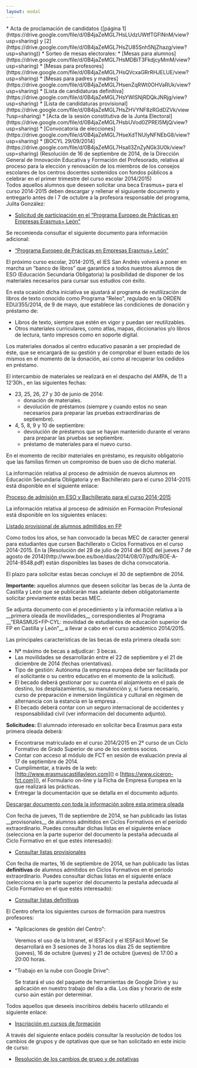 ```yaml
---
layout: modal
---
```





<div id="eleccionesConsejoEscolar-2014" markdown="1">
* Acta de proclamación de candidatos ([página 1](https://drive.google.com/file/d/0B4jaZeMGL7HsLUdzUWtfTGFlNnM/view?usp=sharing) y [2](https://drive.google.com/file/d/0B4jaZeMGL7HsZU85Snh5NjZhazg/view?usp=sharing))
* Sorteo de mesas electorales:
  * [Mesas para alumnos](https://drive.google.com/file/d/0B4jaZeMGL7HsMDBiT3FkdjcyMmM/view?usp=sharing)
  * [Mesas para profesores](https://drive.google.com/file/d/0B4jaZeMGL7HsQVcxaGRrRHJELUE/view?usp=sharing)
  * [Mesas para padres y madres](https://drive.google.com/file/d/0B4jaZeMGL7HsenZqRWt0OHVaRUk/view?usp=sharing)
* [Lista de candidaturas definitiva](https://drive.google.com/file/d/0B4jaZeMGL7HsYWlSNjRDQkJNRjg/view?usp=sharing)
* [Lista de candidaturas provisional](https://drive.google.com/file/d/0B4jaZeMGL7HsZHVYNF8zRGdDZVk/view?usp=sharing)
* [Acta de la sesión constitutiva de la Junta Electoral](https://drive.google.com/file/d/0B4jaZeMGL7HsbUVod0ZPREl5MjQ/view?usp=sharing)
* [Convocatoria de elecciones](https://drive.google.com/file/d/0B4jaZeMGL7HseXdTNUIyNFNEbG8/view?usp=sharing)
* [BOCYL 29/09/2014](https://drive.google.com/file/d/0B4jaZeMGL7Hsall3ZnZyNGk3U0k/view?usp=sharing) (Resolución de 16 de septiembre de 2014, de la Dirección General de Innovación Educativa y Formación del Profesorado, relativa al proceso para la elección y renovación de los miembros de los consejos escolares de los centros docentes sostenidos con fondos públicos a celebrar en el primer trimestre del curso escolar 2014/2015)
</div>



<div id="erasmusSolicitud-2014" markdown="1">
Todos aquellos alumnos que deseen solicitar una beca Erasmus+ para el curso 2014-2015 deben descargar y rellenar el siguiuente documento y entregarlo antes de l 7 de octubre a la profesora responsable del programa, Julita González:

* [Solicitud de participación en el “Programa Europeo de Prácticas en Empresas Erasmus+ León"](https://drive.google.com/file/d/0B4jaZeMGL7HsS2Q3dEpNZDFMMnZjdGt4NTlwTUdubzFCZHJz/view?usp=sharing)

Se recomienda consultar el siguiente documento para información adicional:

* [“Programa Europeo de Prácticas en Empresas Erasmus+ León"](https://drive.google.com/file/d/0B4jaZeMGL7HsLUNwQzVzb1lERks4VXlLWWtzR1Y2R3Q0NEFN/view?usp=sharing)
</div>




<div id="releo-2014" markdown="1">
El próximo curso escolar, 2014-2015, el IES San Andrés volverá a poner en marcha un “banco de libros” que garantice a todos nuestros alumnos de ESO (Educación Secundaria Obligatoria) la posibilidad de disponer de los materiales necesarios para cursar sus estudios con éxito.

En esta ocasión dicha iniciativa se ajustará al programa de reutilización de libros de texto conocido como Programa "Releo", regulado en la ORDEN EDU/355/2014, de 9 de mayo, que establece las condiciones de donación y préstamo de:

* Libros de texto, siempre que estén en vigor y puedan ser reutilizables.
* Otros materiales curriculares, como atlas, mapas, diccionarios y/o libros de lectura, tanto impresos como en soporte digital.

Los materiales donados al centro educativo pasarán a ser propiedad de éste, que se encargará de su gestión y de comprobar el buen estado de los mismos en el momento de la donación, así como al recuperar los cedidos en préstamo.

El intercambio de materiales se realizará en el despacho del AMPA, de 11 a 12’30h., en las siguientes fechas:

* 23, 25, 26, 27 y 30 de junio de 2014:
  * donación de materiales.
  * devolución de préstamos (siempre y cuando estos no sean necesarios para preparar las pruebas extraordinarias de septiembre).
* 4, 5, 8, 9 y 10 de septiembre:
  * devolución de préstamos que se hayan mantenido durante el verano para preparar las pruebas se septiembre.
  * préstamo de materiales para el nuevo curso.

En el momento de recibir materiales en préstamo, es requisito obligatorio que las familias firmen un compromiso de buen uso de dicho material.
</div>




<div id="admision-2014" markdown="1">
La información relativa al proceso de admisión de nuevos alumnos en Educación Secundaria Obligatoria y en Bachillerato para el curso 2014-2015 está disponible en el siguiente enlace:

[Proceso de admisión en ESO y Bachillerato para el curso 2014-2015](/paginas/general/admision20142015/)

La información relativa al proceso de admisión en Formación Profesional está disponible en los siguientes enlaces:

[Listado provisional de alumnos admitidos en FP](https://6270dac08034eb261a315b389159e8ad45c7b93d.googledrive.com/host/0BwMgXZ83HVDlSW9UM0RERl9xYzg/)
</div>




<div id="becasmec-2014" markdown="1">
Como todos los años, se han convocado la becas MEC de caracter general para estudiantes que cursen Bachillerato o Ciclos Formativos en el curso 2014-2015. En la [Resolución del 28 de julio de 2014 del BOE del jueves 7 de agosto de 2014](http://www.boe.es/boe/dias/2014/08/07/pdfs/BOE-A-2014-8548.pdf) están disponibles las bases de dicha convocatoria.

El plazo para solicitar estas becas concluye el 30 de septiembre de 2014.

__Importante:__ aquellos alumnos que deseen solicitar las becas de la Junta de Castilla y León que se publicarán mas adelante deben obligatoriamente solicitar previamente estas becas MEC.
</div>



<div id="eramusPrimeraOleada-2014" markdown="1">
Se adjunta documento con el procedimiento y la información relativa a la __primera oleada de movilidades__ correspondientes al Programa __“ERASMUS+FP-CYL: movilidad de estudiantes de educación superior de FP en Castilla y León”__ a llevar a cabo en el curso académico 2014/2015.

Las principales características de las becas de esta primera oleada son:

* Nª máximo de becas a adjudicar: 3 becas.
* Las movilidades se desarrollarán entre el 22 de septiembre y el 21 de diciembre de 2014 (fechas orientativas).
* Tipo de gestión: Autónoma (la empresa europea debe ser facilitada por el solicitante o su centro educativo en el momento de la solicitud).
* El becado deberá gestionar por su cuenta el alojamiento en el país de destino, los desplazamientos, su manutención y, si fuera necesario, curso de preparación e inmersión lingüística y cultural en régimen de alternancia con la estancia en la empresa .
* El becado deberá contar con un seguro internacional de accidentes y responsabilidad civil (ver información del documento adjunto).
 

__Solicitudes:__ El alumnado interesado en solicitar beca Erasmus para esta primera oleada deberá:

* Encontrarse matriculado en el curso 2014/2015 en 2º curso de un Ciclo Formativo de Grado Superior de uno de los centros socios.
* Contar con acceso al módulo de FCT en sesión de evaluación previa al 17 de septiembre de 2014.
* Cumplimentar, a través de la web: [http://www.erasmuscastillayleon.com]() o [https://www.ciceron-fct.com](), el Formulario on-line y la Ficha de Empresa Europea en la que realizará las prácticas.
* Entregar la documentación que se detalla en el documento adjunto.

[Descargar documento con toda la información sobre esta primera oleada](https://drive.google.com/open?id=0B4jaZeMGL7HseEZXMXpmRkp3NEk&authuser=0)
</div>




<div id="admisionFP-2014" markdown="1">
Con fecha de jueves, 11 de septiembre de 2014, se han publicado las listas __provisonales__ de alumnos admitidos en Ciclos Formativos en el período extraordinario. Puedes consultar dichas listas en el siguiente enlace (selecciona en la parte superior del documento la pestaña adecuada al Ciclo Formativo en el que estés interesado):

* [Consultar listas provisionales](https://docs.google.com/spreadsheets/d/1iIFjidXr4zB6o8qsA4kfyXS8487Q2Uda5T_020xLWPI/pubhtml)

Con fecha de martes, 16 de septiembre de 2014, se han publicado las listas __definitivas__ de alumnos admitidos en Ciclos Formativos en el período extraordinario. Puedes consultar dichas listas en el siguiente enlace (selecciona en la parte superior del documento la pestaña adecuada al Ciclo Formativo en el que estés interesado):

* [Consultar listas definitivas](https://docs.google.com/spreadsheets/d/1Yf9hDmG1e2ZTK8qwmOkqxox0GqtH1SI0Kud7we0PluA/pubhtml)
</div>



<div id="inscripcionCursos-2014" markdown="1">
El Centro oferta los siguientes cursos de formación para nuestros profesores:

* "Aplicaciones de gestión del Centro":
  
  Veremos el uso de la Intranet, el IESFácil y el IESFácil Move! Se desarrollará en 3 sesiones de 3 horas los días 25 de septiembre (jueves), 16 de octubre (jueves) y 21 de octubre (jueves) de 17:00 a 20:00 horas.

* "Trabajo en la nube con Google Drive":

  Se tratará el uso del paquete de herramientas de Google Drive y su aplicación en nuestro trabajo del día a día. Los días y horario de este curso aún están por determinar.

Todos aquellos que deseeis inscribiros debéis hacerlo utilizando el siguiente enlace:

* [Inscripción en cursos de formación](https://podio.com/webforms/9422259/692332)
</div>


<div id="resolucionCambiosGrupos-2014" markdown="1">
A través del siguiente enlace podéis consultar la resolución de todos los cambios de grupos y de optativas que que se han solicitado en este inicio de curso:

* [Resolución de los cambios de grupo y de optativas](https://drive.google.com/file/d/0B4jaZeMGL7HsckZ5MF81aGFlM1E/view?usp=sharing)
</div>


